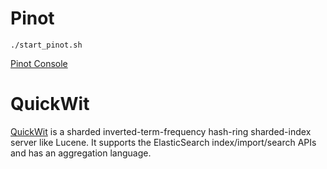 # Pinot

```
./start_pinot.sh
```
[Pinot Console](http://localhost:9000/)


# QuickWit

[QuickWit](quickwit/README.md) is a sharded inverted-term-frequency hash-ring sharded-index server like Lucene. It supports the ElasticSearch index/import/search APIs and has an aggregation language.